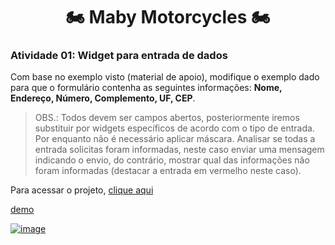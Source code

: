 <h1 align="center"> 🏍️ Maby Motorcycles 🏍️ </h1>

### Atividade 01: Widget para entrada de dados
Com base no exemplo visto (material de apoio), modifique o exemplo dado para que o formulário contenha as seguintes informações: **Nome, Endereço, Número, Complemento, UF, CEP**.

> OBS.: Todos devem ser campos abertos, posteriormente iremos substituir por widgets específicos de acordo com o tipo de entrada. Por enquanto não é necessário aplicar máscara. Analisar se todas a entrada solicitas foram informadas, neste caso enviar uma mensagem indicando o envio, do contrário, mostrar qual das informações não foram informadas (destacar a entrada em vermelho neste caso).

Para acessar o projeto, [clique aqui](https://z3hg06rr3hh0.zapp.page/#/)

[demo](https://user-images.githubusercontent.com/69374340/236355539-feb3d542-59d6-44f3-a192-4429c287682b.webm)

[![image](https://img.shields.io/badge/✨%20Maria%20Gabriela%20Reis,%202023-LinkedIn-009973?style=flat-square)](https://www.linkedin.com/in/mariagabrielareis/)
